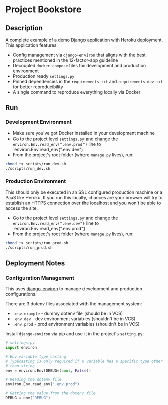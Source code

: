 <div class="container">
  <div class="center"><h1>Project Bookstore</h1></div>
</div>

## Description
A complete example of a demo Django application with Heroku deployment.
This application features:

* Config management via `django-environ` that aligns with the best practices mentioned in the 12-factor-app guideline
* Decoupled `docker-compose` files for development and production environment
* Production ready `settings.py`
* Pinned dependencies in the `requirements.txt` and `requirements-dev.txt` for better reproducibility
* A single command to reproduce everything locally via Docker

## Run

### Development Environment

* Make sure you've got Docker installed in your development machine
* Go to the project level `settings.py` and change the `environ.Env.read_env(".env.prod")` line to `environ.Env.read_env(".env.dev")
* From the project's root folder (where `manage.py` lives), run:

```bash
chmod +x scripts/run_dev.sh
./scripts/run_dev.sh
```

### Production Environment

This should only be executed in an SSL configured production machine or a PaaS like Heroku. If you run this locally, chances are your browser will try to establish an HTTPS connection over the localhost and you won't be able to access the site.

* Go to the project level `settings.py` and change the `environ.Env.read_env(".env.dev")` line to `environ.Env.read_env(".env.prod")
* From the project's root folder (where `manage.py` lives), run:

```bash
chmod +x scripts/run_prod.sh
./scripts/run_prod.sh
```

## Deployment Notes

### Configuration Management

This uses [django-environ](https://django-environ.readthedocs.io/en/latest/#) to manage development and production configurations.

There are 3 dotenv files associated with the management system:

* `.env.example` - dummy dotenv file (should be in VCS)
* `.env.dev` - dev environment variables (shouldn't be in VCS)
* `.env.prod` - prod environment variables (shouldn't be in VCS)

Install `django-environ` via pip and use it in the project's `setting.py`:

```python
# settings.py
import environ

# Env variable type casting
# Typecasting is only required if a variable has a specific type other
# than string
env = environ.Env(DEBUG=(bool, False))

# Reading the dotenv file
environ.Env.read_env(".env.prod")

# Getting the value from the dotenv file
DEBUG = env("DEBUG")
```
